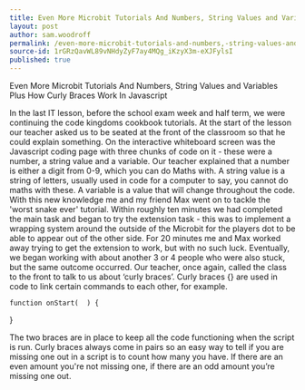 ```yaml
---
title: Even More Microbit Tutorials And Numbers, String Values and Variables Plus How Curly Braces Work In Javascript
layout: post
author: sam.woodroff
permalink: /even-more-microbit-tutorials-and-numbers,-string-values-and-variables-plus-how-curly-braces-work-in-javascript/
source-id: 1rGRzQavWL89vNHdyZyF7ay4MQg_iKzyX3m-eXJFylsI
published: true
---
```

Even More Microbit Tutorials And Numbers, String Values and Variables Plus How Curly Braces Work In Javascript 

In the last IT lesson, before the school exam week and half term, we were continuing the code kingdoms cookbook tutorials. At the start of the lesson our teacher asked us to be seated at the front of the classroom so that he could explain something. On the interactive whiteboard screen was the Javascript coding page with three chunks of code on it - these were a number, a string value and a variable. Our teacher explained that a number is either a digit from 0-9, which you can do Maths with. A string value is a string of letters, usually used in code for a computer to say, you cannot do maths with these. A variable is a value that will change throughout the code. With this new knowledge me and my friend Max went on to tackle the 'worst snake ever' tutorial. Within roughly ten minutes we had completed the main task and began to try the extension task - this was to implement a wrapping system around the outside of the Microbit for the players dot to be able to appear out of the other side. For 20 minutes me and Max worked away trying to get the extension to work, but with no such luck. Eventually, we began working with about another 3 or 4 people who were also stuck, but the same outcome occurred. Our teacher, once again, called the class to the front to talk to us about ‘curly braces’. Curly braces {} are used in code to link certain commands to each other, for example.

	function onStart(  ) {

	

}

The two braces are in place to keep all the code functioning when the script is run. Curly braces always come in pairs so an easy way to tell if you are missing one out in a script is to count how many you have. If there are an even amount you're not missing one, if there are an odd amount you’re missing one out.

